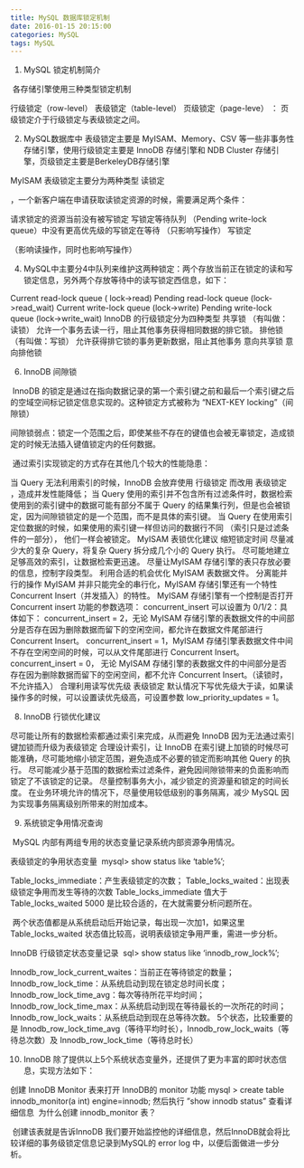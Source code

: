 ```yaml
---
title: MySQL 数据库锁定机制
date: 2016-01-15 20:15:00
categories: MySQL
tags: MySQL
---
```

1. MySQL 锁定机制简介

​ 各存储引擎使用三种类型锁定机制

行级锁定（row-level）
表级锁定（table-level）
页级锁定（page-leve） ： 页级锁定介于行级锁定与表级锁定之间。

2. MySQL数据库中 表级锁定主要是 MyISAM、Memory、CSV 等一些非事务性存储引擎，使用行级锁定主要是 InnoDB 存储引擎和 NDB Cluster 存储引擎，页级锁定主要是BerkeleyDB存储引擎

MyISAM 表级锁定主要分为两种类型
读锁定

，一个新客户端在申请获取读锁定资源的时候，需要满足两个条件：

请求锁定的资源当前没有被写锁定
写锁定等待队列 （Pending write-lock queue）中没有更高优先级的写锁定在等待
（只影响写操作）
写锁定

（影响读操作，同时也影响写操作）

4. MySQL中主要分4中队列来维护这两种锁定：两个存放当前正在锁定的读和写锁定信息，另外两个存放等待中的读写锁定西信息，如下：

Current read-lock queue ( lock->read)
Pending read-lock queue (lock->read_wait)
Current write-lock queue (lock->write)
Pending write-lock queue (lock->write_wait)
InnoDB 的行级锁定分为四种类型
共享锁 （有叫做：读锁）
允许一个事务去读一行，阻止其他事务获得相同数据的排它锁。
排他锁 （有叫做：写锁）
允许获得排它锁的事务更新数据，阻止其他事务
意向共享锁
意向排他锁

6. InnoDB 间隙锁

​ InnoDB 的锁定是通过在指向数据记录的第一个索引键之前和最后一个索引键之后的空域空间标记锁定信息实现的。这种锁定方式被称为 “NEXT-KEY locking”（间隙锁）

​ 间隙锁弱点：锁定一个范围之后，即使某些不存在的键值也会被无辜锁定，造成锁定的时候无法插入键值锁定内的任何数据。

​ 通过索引实现锁定的方式存在其他几个较大的性能隐患：

当 Query 无法利用索引的时候，InnoDB 会放弃使用 行级锁定 而改用 表级锁定 ，造成并发性能降低；
当 Query 使用的索引并不包含所有过滤条件时，数据检索使用到的索引键中的数据可能有部分不属于 Query 的结果集行列，但是也会被锁定，因为间隙锁锁定的是一个范围，而不是具体的索引键。
当 Query 在使用索引定位数据的时候，如果使用的索引键一样但访问的数据行不同 （索引只是过滤条件的一部分）， 他们一样会被锁定。
MyISAM 表锁优化建议
缩短锁定时间
尽量减少大的复杂 Query，将复杂 Query 拆分成几个小的 Query 执行。
尽可能地建立足够高效的索引，让数据检索更迅速。
尽量让MyISAM 存储引擎的表只存放必要的信息，控制字段类型。
利用合适的机会优化 MyISAM 表数据文件。
分离能并行的操作
MyISAM 并非只能完全的串行化，MyISAM 存储引擎还有一个特性 Concurrent Insert（并发插入）的特性。
MyISAM 存储引擎有一个控制是否打开 Concurrent insert 功能的参数选项： concurrent_insert 可以设置为 0/1/2：具体如下：
concurrent_insert = 2，无论 MyISAM 存储引擎的表数据文件的中间部分是否存在因为删除数据而留下的空闲空间，都允许在数据文件尾部进行Concurrent Insert。
concurrent_insert = 1，MyISAM 存储引擎表数据文件中间不存在空闲空间的时候，可以从文件尾部进行 Concurrent Insert。
concurrent_insert = 0， 无论 MyISAM 存储引擎的表数据文件的中间部分是否存在因为删除数据而留下的空闲空间，都不允许 Concurrent Insert。（读锁时，不允许插入）
合理利用读写优先级
表级锁定 默认情况下写优先级大于读，如果读操作多的时候，可以设置读优先级高，可设置参数 low_priority_updates = 1。

8. InnoDB 行锁优化建议

尽可能让所有的数据检索都通过索引来完成，从而避免 InnoDB 因为无法通过索引键加锁而升级为表级锁定
合理设计索引，让 InnoDB 在索引键上加锁的时候尽可能准确，尽可能地缩小锁定范围，避免造成不必要的锁定而影响其他 Query 的执行。
尽可能减少基于范围的数据检索过滤条件，避免因间隙锁带来的负面影响而锁定了不该锁定的记录。
尽量控制事务大小，减少锁定的资源量和锁定的时间长度。
在业务环境允许的情况下，尽量使用较低级别的事务隔离，减少 MySQL 因为实现事务隔离级别所带来的附加成本。

9. 系统锁定争用情况查询

​ MySQL 内部有两组专用的状态变量记录系统内部资源争用情况。

表级锁定的争用状态变量
​ mysql> show status like ‘table%’;

Table_locks_immediate：产生表级锁定的次数；
Table_locks_waited：出现表级锁定争用而发生等待的次数
​ Table_locks_immediate 值大于 Table_locks_waited 5000 是比较合适的，在大就需要分析问题所在。

​ 两个状态值都是从系统启动后开始记录，每出现一次加1，如果这里 Table_locks_waited 状态值比较高，说明表级锁定争用严重，需进一步分析。

InnoDB 行级锁定状态变量记录
​ sql> show status like ‘innodb_row_lock%’;

Innodb_row_lock_current_waites：当前正在等待锁定的数量；
Innodb_row_lock_time：从系统启动到现在锁定总时间长度；
Innodb_row_lock_time_avg：每次等待所花平均时间；
Innodb_row_lock_time_max：从系统启动到现在等待最长的一次所花的时间；
Innodb_row_lock_waits：从系统启动到现在总等待次数。
​ 5个状态，比较重要的是 Innodb_row_lock_time_avg（等待平均时长），Innodb_row_lock_waits（等待总次数）及 Innodb_row_lock_time（等待总时长）

10. InnoDB 除了提供以上5个系统状态变量外，还提供了更为丰富的即时状态信息，实现方法如下：

创建 InnoDB Monitor 表来打开 InnoDB的 monitor 功能
mysql > create table innodb_monitor(a int) engine=innodb;
然后执行 ”show innodb status” 查看详细信息
​ 为什么创建 innodb_monitor 表？

​ 创建该表就是告诉InnoDB 我们要开始监控他的详细信息，然后InnoDB就会将比较详细的事务级锁定信息记录到MySQL的 error log 中，以便后面做进一步分析。